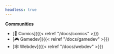 ```yaml
---
headless: true
---
```


**Communities**
- [📙 Comics]({{< relref "/docs/comics" >}})
- [🎮 Gamedev]({{< relref "/docs/gamedev" >}})
- [🕸️ Webdev]({{< relref "/docs/webdev" >}})
<br/>
